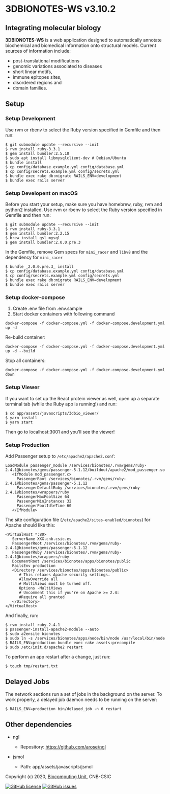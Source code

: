 # 3DBIONOTES-WS v3.10.2

## Integrating molecular biology

**3DBIONOTES-WS** is a web application designed to automatically annotate biochemical and biomedical information onto structural models. Current sources of information include:

-   post-translational modifications
-   genomic variations associated to diseases
-   short linear motifs,
-   immune epitopes sites,
-   disordered regions and
-   domain families.

## Setup

### Setup Development

Use rvm or rbenv to select the Ruby version specified in Gemfile and then run:

```
$ git submodule update --recursive --init
$ rvm install ruby-3.3.1
$ gem install bundler:2.5.10
$ sudo apt install libmysqlclient-dev # Debian/Ubuntu
$ bundle install
$ cp config/database.example.yml config/database.yml
$ cp config/secrets.example.yml config/secrets.yml
$ bundle exec rake db:migrate RAILS_ENV=development
$ bundle exec rails server
```

### Setup Developent on macOS

Before you start your setup, make sure you have homebrew, ruby, rvm and python2 installed.
Use rvm or rbenv to select the Ruby version specified in Gemfile and then run:

```
$ git submodule update --recursive --init
$ rvm install ruby-3.3.1
$ gem install bundler:2.2.15
$ brew install gsl mysql
$ gem install bundler:2.0.0.pre.3
```

In the Gemfile, remove Gem specs for `mini_racer` and `libv8` and the dependency for `mini_racer`

```
$ bundle _2.0.0.pre.3_ install
$ cp config/database.example.yml config/database.yml
$ cp config/secrets.example.yml config/secrets.yml
$ bundle exec rake db:migrate RAILS_ENV=development
$ bundle exec rails server
```

### Setup docker-compose

1. Create .env file from .env.sample
2. Start docker containers with following command

```
docker-compose -f docker-compose.yml -f docker-compose.development.yml up -d
```

Re-build container:
```
docker-compose -f docker-compose.yml -f docker-compose.development.yml up -d --build
```

Stop all containers:
```
docker-compose -f docker-compose.yml -f docker-compose.development.yml down
```

### Setup Viewer

If you want to set up the React protein viewer as well, open up a separate terminal tab (while the Ruby app is running!) and run:

```
$ cd app/assets/javascripts/3dbio_viewer/
$ yarn install
$ yarn start
```

Then go to localhost:3001 and you'll see the viewer!

### Setup Production

Add Passenger setup to `/etc/apache2/apache2.conf`:

```
LoadModule passenger_module /services/bionotes/.rvm/gems/ruby-2.4.1@bionotes/gems/passenger-5.1.12/buildout/apache2/mod_passenger.so
   <IfModule mod_passenger.c>
     PassengerRoot /services/bionotes/.rvm/gems/ruby-2.4.1@bionotes/gems/passenger-5.1.12
     PassengerDefaultRuby /services/bionotes/.rvm/gems/ruby-2.4.1@bionotes/wrappers/ruby
     PassengerMaxPoolSize 64
     PassengerMinInstances 32
     PassengerPoolIdleTime 60
   </IfModule>
```

The site configuration file (`/etc/apache2/sites-enabled/bionotes`) for Apache should like this:

```
<VirtualHost *:80>
   ServerName XXX.cnb.csic.es
   PassengerRoot /services/bionotes/.rvm/gems/ruby-2.4.1@bionotes/gems/passenger-5.1.12
   PassengerRuby /services/bionotes/.rvm/gems/ruby-2.4.1@bionotes/wrappers/ruby
   DocumentRoot /services/bionotes/apps/bionotes/public
   RailsEnv production
   <Directory /services/bionotes/apps/bionotes/public>
      # This relaxes Apache security settings.
      AllowOverride all
      # MultiViews must be turned off.
      Options -MultiViews
      # Uncomment this if you're on Apache >= 2.4:
      #Require all granted
   </Directory>
</VirtualHost>
```

And finally, run:

```
$ rvm install ruby-2.4.1
$ passenger-install-apache2-module --auto
$ sudo a2ensite bionotes
$ sudo ln -s /services/bionotes/apps/node/bin/node /usr/local/bin/node
$ RAILS_ENV=production bundle exec rake assets:precompile
$ sudo /etc/init.d/apache2 restart
```

To perform an app restart after a change, just run:

```
$ touch tmp/restart.txt
```

## Delayed Jobs

The network sections run a set of jobs in the background on the server. To work properly, a delayed job daemon needs to be running on the server:

```
$ RAILS_ENV=production bin/delayed_job -n 6 restart
```

## Other dependencies

-   ngl

    -   Repository: https://github.com/arose/ngl

-   jsmol
    -   Path: app/assets/javascripts/jsmol

Copyright (c) 2020, [Biocomputing Unit](http://biocomputingunit.es), CNB-CSIC

[![GitHub license](https://img.shields.io/github/license/3dbionotes-community/3DBIONOTES.svg)](https://github.com/3dbionotes-community/3DBIONOTES/blob/master/LICENSE)
[![GitHub issues](https://img.shields.io/github/issues/3dbionotes-community/3DBIONOTES.svg)](https://github.com/3dbionotes-community/3DBIONOTES/issues)
